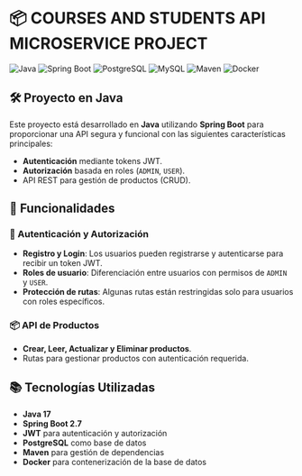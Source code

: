 
# 📦 COURSES AND STUDENTS API MICROSERVICE PROJECT

![Java](https://img.shields.io/badge/Java-17-blue.svg) ![Spring Boot](https://img.shields.io/badge/Spring%20Boot-2.7-green.svg) ![PostgreSQL](https://img.shields.io/badge/PostgreSQL-14-blue.svg) ![MySQL](https://img.shields.io/badge/MySQL-8.0-blue.svg) ![Maven](https://img.shields.io/badge/Maven-3.8.6-C71A36.svg) ![Docker](https://img.shields.io/badge/Docker-20.10-blue.svg)

## 🛠️ Proyecto en Java

Este proyecto está desarrollado en **Java** utilizando **Spring Boot** para proporcionar una API segura y funcional con las siguientes características principales:

- **Autenticación** mediante tokens JWT.
- **Autorización** basada en roles (`ADMIN`, `USER`).
- API REST para gestión de productos (CRUD).
  
## 🚀 Funcionalidades

### 🔐 Autenticación y Autorización
- **Registro y Login**: Los usuarios pueden registrarse y autenticarse para recibir un token JWT.
- **Roles de usuario**: Diferenciación entre usuarios con permisos de `ADMIN` y `USER`.
- **Protección de rutas**: Algunas rutas están restringidas solo para usuarios con roles específicos.

### 📦 API de Productos
- **Crear, Leer, Actualizar y Eliminar productos**.
- Rutas para gestionar productos con autenticación requerida.

## 📚 Tecnologías Utilizadas
- **Java 17**
- **Spring Boot 2.7**
- **JWT** para autenticación y autorización
- **PostgreSQL** como base de datos
- **Maven** para gestión de dependencias
- **Docker** para contenerización de la base de datos
